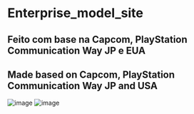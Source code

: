 <h1> Enterprise_model_site </h1>
<h2>Feito com base na Capcom, PlayStation Communication Way JP e EUA </h2>
<h2>Made based on Capcom, PlayStation Communication Way JP and USA </h3>

![image](https://github.com/user-attachments/assets/0505058d-3594-46c4-84e4-fa6d805e0b5c)
![image](https://github.com/user-attachments/assets/ca5b8915-1f21-4d68-ab0c-877c8618134b)

